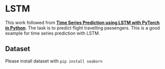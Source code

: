 # LSTM
This work followed from **[Time Series Prediction using LSTM with PyTorch in Python](https://stackabuse.com/time-series-prediction-using-lstm-with-pytorch-in-python/)**. The task is to predict flight travelling passengers. This is a good example for time series prediction with LSTM.  

## Dataset
Please install dataset with `pip install seaborn`
